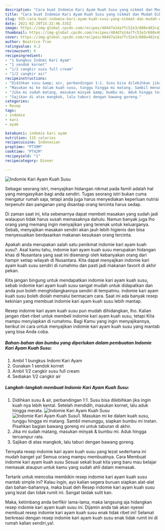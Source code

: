 ```yaml
---
description: "Cara buat Indomie Kari Ayam Kuah Susu yang nikmat dan Mudah Dibuat"
title: "Cara buat Indomie Kari Ayam Kuah Susu yang nikmat dan Mudah Dibuat"
slug: 935-cara-buat-indomie-kari-ayam-kuah-susu-yang-nikmat-dan-mudah-dibuat
date: 2021-02-20T15:32:46.535Z
image: https://img-global.cpcdn.com/recipes/484d7a14a7fc52e3/680x482cq70/indomie-kari-ayam-kuah-susu-foto-resep-utama.jpg
thumbnail: https://img-global.cpcdn.com/recipes/484d7a14a7fc52e3/680x482cq70/indomie-kari-ayam-kuah-susu-foto-resep-utama.jpg
cover: https://img-global.cpcdn.com/recipes/484d7a14a7fc52e3/680x482cq70/indomie-kari-ayam-kuah-susu-foto-resep-utama.jpg
author: Beatrice Tran
ratingvalue: 4.2
reviewcount: 6
recipeingredient:
- "1 bungkus Indomi Kari Ayam"
- "1 sendok kornet"
- "1/2 cangkir susu full cream"
- "1/2 cangkir air"
recipeinstructions:
- "Didihkan susu &amp; air, perbandingan 1:1. Susu bisa dilebihkan jika ingin kuah nya lebih kental. Setelah mendidih, masukan kornet, lalu aduk hingga merata."
- "Masukan mi ke dalam kuah susu, tunggu hingga mi matang. Sambil menunggu, siapkan bumbu mi instan. Pisahkan bagian bawang goreng mi untuk taburan di akhir."
- "Jika mi sudah matang, masukan minyak &amp; bumbu mi. Aduk hingga tercampur rata."
- "Sajikan di atas mangkok, lalu taburi dengan bawang goreng."
categories:
- Resep
tags:
- indomie
- kari
- ayam

katakunci: indomie kari ayam 
nutrition: 115 calories
recipecuisine: Indonesian
preptime: "PT39M"
cooktime: "PT42M"
recipeyield: "1"
recipecategory: Dinner

---
```



![Indomie Kari Ayam Kuah Susu](https://img-global.cpcdn.com/recipes/484d7a14a7fc52e3/680x482cq70/indomie-kari-ayam-kuah-susu-foto-resep-utama.jpg)

Sebagai seorang istri, menyajikan hidangan nikmat pada famili adalah hal yang mengasyikan bagi anda sendiri. Tugas seorang istri bukan cuma mengatur rumah saja, tetapi anda juga harus menyediakan keperluan nutrisi terpenuhi dan panganan yang disantap orang tercinta harus sedap.

Di zaman  saat ini, kita sebenarnya dapat membeli masakan yang sudah jadi walaupun tidak harus susah memasaknya dahulu. Namun banyak juga lho orang yang memang ingin menyajikan yang terenak untuk keluarganya. Sebab, menyajikan masakan sendiri akan jauh lebih higienis dan bisa menyesuaikan berdasarkan makanan kesukaan orang tercinta. 



Apakah anda merupakan salah satu penikmat indomie kari ayam kuah susu?. Asal kamu tahu, indomie kari ayam kuah susu merupakan hidangan khas di Nusantara yang saat ini disenangi oleh kebanyakan orang dari hampir setiap wilayah di Nusantara. Kita dapat menyajikan indomie kari ayam kuah susu sendiri di rumahmu dan pasti jadi makanan favorit di akhir pekan.

Kita jangan bingung untuk mendapatkan indomie kari ayam kuah susu, sebab indomie kari ayam kuah susu sangat mudah untuk didapatkan dan anda pun boleh menghidangkannya sendiri di tempatmu. indomie kari ayam kuah susu boleh diolah memalui bermacam cara. Saat ini ada banyak resep kekinian yang membuat indomie kari ayam kuah susu lebih mantap.

Resep indomie kari ayam kuah susu pun mudah dihidangkan, lho. Kalian jangan ribet-ribet untuk membeli indomie kari ayam kuah susu, tetapi Kita mampu menyiapkan di rumahmu. Bagi Kamu yang ingin menyajikannya, berikut ini cara untuk menyajikan indomie kari ayam kuah susu yang mantab yang bisa Anda coba.

<!--inarticleads1-->

##### Bahan-bahan dan bumbu yang diperlukan dalam pembuatan Indomie Kari Ayam Kuah Susu:

1. Ambil 1 bungkus Indomi Kari Ayam
1. Gunakan 1 sendok kornet
1. Ambil 1/2 cangkir susu full cream
1. Sediakan 1/2 cangkir air




<!--inarticleads2-->

##### Langkah-langkah membuat Indomie Kari Ayam Kuah Susu:

1. Didihkan susu &amp; air, perbandingan 1:1. Susu bisa dilebihkan jika ingin kuah nya lebih kental. Setelah mendidih, masukan kornet, lalu aduk hingga merata.
<img src="https://img-global.cpcdn.com/steps/730a9bc007e75e21/160x128cq70/indomie-kari-ayam-kuah-susu-langkah-memasak-1-foto.jpg" alt="Indomie Kari Ayam Kuah Susu"><img src="https://img-global.cpcdn.com/steps/0c1004902c456c09/160x128cq70/indomie-kari-ayam-kuah-susu-langkah-memasak-1-foto.jpg" alt="Indomie Kari Ayam Kuah Susu">1. Masukan mi ke dalam kuah susu, tunggu hingga mi matang. Sambil menunggu, siapkan bumbu mi instan. Pisahkan bagian bawang goreng mi untuk taburan di akhir.
1. Jika mi sudah matang, masukan minyak &amp; bumbu mi. Aduk hingga tercampur rata.
1. Sajikan di atas mangkok, lalu taburi dengan bawang goreng.




Ternyata resep indomie kari ayam kuah susu yang lezat sederhana ini mudah banget ya! Semua orang mampu membuatnya. Cara Membuat indomie kari ayam kuah susu Sesuai sekali buat kita yang baru mau belajar memasak ataupun untuk kamu yang sudah ahli dalam memasak.

Tertarik untuk mencoba membikin resep indomie kari ayam kuah susu mantab simple ini? Kalau ingin, ayo kalian segera buruan siapkan alat-alat dan bahan-bahannya, maka buat deh Resep indomie kari ayam kuah susu yang lezat dan tidak rumit ini. Sangat taidak sulit kan. 

Maka, ketimbang anda berfikir lama-lama, maka langsung aja hidangkan resep indomie kari ayam kuah susu ini. Dijamin anda tak akan nyesel membuat resep indomie kari ayam kuah susu enak tidak ribet ini! Selamat berkreasi dengan resep indomie kari ayam kuah susu enak tidak rumit ini di rumah kalian sendiri,ya!.

